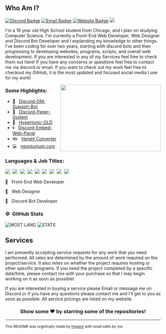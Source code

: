 ## Who Am I?

[![Discord Badge](https://img.shields.io/badge/-Discord-000000?style=flat-square&logo=Discord&logoColor=blue)](https://discord.com/channels/@me/642805037101219871)
[![Email Badge](https://img.shields.io/badge/-Email-000000?style=flat-square&logo=Discord&logoColor=blue)](mailto:neoptunium@gmail.com)
[![Website Badge](https://img.shields.io/badge/Website-000000?style=flat-square&logo=google-chrome&logoColor=blue)](https://neoptunium.com/)
![](https://komarev.com/ghpvc/?username=Neoptunium&label=Views&color=blue&style=plastic) 

I'm a 16 year old High School student from Chicago, and I plan on studying Computer Science. I'm currently a Front-End Web Developer, Web Designer and Discord Bot Developer and I explanding my knowledge to other things. I've been coding for over two years, starting with discord bots and then progressing to developing websites, programs, scripts, and overall web development. If you are interested in any of my Services feel free to check them out here! If you have any concerns or questions feel free to contact me via discord or email. If you want to check out my work feel free to checkout my GitHub, it is the most updated and focused social media I use for my work!

<img align="right" height="215" width="325" alt="" src="https://cdn.discordapp.com/attachments/834091240777187408/924882829043724329/banner.gif" />


### Some Highlights:

- 📌 &nbsp; [Discord-DM-Support-Bot](https://github.com/Neoptunium/Discord-DM-Support-Bot)
- 🚀 &nbsp; [Discord-Pager-System](https://github.com/Neoptunium/Discord-Pager-System)
- 🏫 &nbsp; [Hypertonic-OLD](https://github.com/Neoptunium/Hypertonic-OLD)
- 🌀 &nbsp; [Discord-Embed-Web-Panel](https://github.com/Neoptunium/Discord-Embed-Web-Panel)
- 👓 &nbsp; [Height Converter](https://github.com/Neoptunium/Height-Converter)
- 💻 &nbsp; [neoptunium.com](https://github.com/Neoptunium/neoptunium.com)

### Languages & Job Titles:


![](https://img.shields.io/badge/HTML5-000000?style=for-the-badge&logo=html5&logoColor=orange)&nbsp;
![](https://img.shields.io/badge/CSS3-000000?style=for-the-badge&logo=css3&logoColor=blue)&nbsp;
![](https://img.shields.io/badge/SASS-000000?style=for-the-badge&logo=sass&logoColor=blue)&nbsp;
![](https://img.shields.io/badge/JavaScript-000000?style=for-the-badge&logo=javascript&logoColor=yellow)&nbsp;
![](https://img.shields.io/badge/jQuery-000000?style=for-the-badge&logo=jquery&logoColor=yellow)&nbsp;
![](https://img.shields.io/badge/Handlebars.js-000000?style=for-the-badge&logo=handlebars.js&logoColor=yellow)&nbsp;
![](https://img.shields.io/badge/EJS-000000?style=for-the-badge&logo=ejs&logoColor=green)&nbsp;
![](https://img.shields.io/badge/Node.js-000000?style=for-the-badge&logo=node.js&logoColor=green)&nbsp;
![](https://img.shields.io/badge/SQL-000000?style=for-the-badge&logo=mysql&logoColor=green)&nbsp;

📌 &nbsp; Front-End Web Developer

📌 &nbsp; Web Designer

📌 &nbsp; Discord Bot Developer


### ⚙️ &nbsp;GitHub Stats

<p align="left">
  <a>
<img alt="MOST LANG" src="https://github-readme-stats.vercel.app/api/top-langs/?username=Neoptunium&layout=compact&theme=react">
<img alt="STATS" src="https://github-readme-stats.vercel.app/api?username=Neoptunium&show_icons=true&theme=react&hide=prs,issues">
  </a>
</p>


## Services
I am presently accepting service requests for any work that you need performed. All rates are determined by the amount of work required on the project/service. It also relies on whether the project requires hosting or other specific programs. If you need the project completed by a specific date/time, please contact me with your purchase so that I may begin working on it as soon as possible!

If you are interested in buying a service please Email or message me on Discord or if you have any questions please contact me and I'll get to you as soon as possible. All service pricings are listed on my website.


<h3 align=center>Show some ❤️ by starring some of the repositories!</h3>

---
<small>This README was orgininally made by <a href="https://hyperz.net/">Hyperz</a> with small edits by me.</small>
